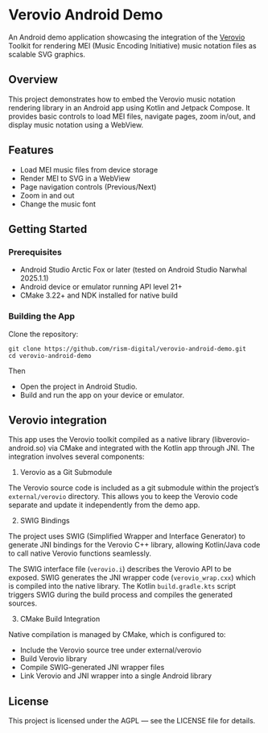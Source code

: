 # Verovio Android Demo

An Android demo application showcasing the integration of the [Verovio](https://www.verovio.org) Toolkit for rendering MEI (Music Encoding Initiative) music notation files as scalable SVG graphics.

## Overview

This project demonstrates how to embed the Verovio music notation rendering library in an Android app using Kotlin and Jetpack Compose. It provides basic controls to load MEI files, navigate pages, zoom in/out, and display music notation using a WebView.

## Features

* Load MEI music files from device storage
* Render MEI to SVG in a WebView
* Page navigation controls (Previous/Next)
* Zoom in and out
* Change the music font

## Getting Started

### Prerequisites

* Android Studio Arctic Fox or later (tested on Android Studio Narwhal 2025.1.1)
* Android device or emulator running API level 21+
* CMake 3.22+ and NDK installed for native build

### Building the App

Clone the repository:

    git clone https://github.com/rism-digital/verovio-android-demo.git
    cd verovio-android-demo


Then
* Open the project in Android Studio.
* Build and run the app on your device or emulator.

## Verovio integration

This app uses the Verovio toolkit compiled as a native library (libverovio-android.so) via CMake and integrated with the Kotlin app through JNI. The integration involves several components:

1. Verovio as a Git Submodule

The Verovio source code is included as a git submodule within the project’s `external/verovio` directory. This allows you to keep the Verovio code separate and update it independently from the demo app.

2. SWIG Bindings

The project uses SWIG (Simplified Wrapper and Interface Generator) to generate JNI bindings for the Verovio C++ library, allowing Kotlin/Java code to call native Verovio functions seamlessly.

The SWIG interface file (`verovio.i`) describes the Verovio API to be exposed. SWIG generates the JNI wrapper code (`verovio_wrap.cxx`) which is compiled into the native library. The Kotlin `build.gradle.kts` script triggers SWIG during the build process and compiles the generated sources.

3. CMake Build Integration

Native compilation is managed by CMake, which is configured to:

* Include the Verovio source tree under external/verovio
* Build Verovio library
* Compile SWIG-generated JNI wrapper files
* Link Verovio and JNI wrapper into a single Android library

## License

This project is licensed under the AGPL — see the LICENSE file for details.

